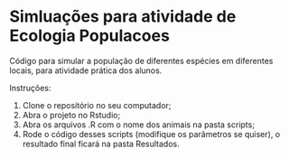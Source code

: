 # Simluações para atividade de Ecologia Populacoes
Código para simular a população de diferentes espécies em diferentes locais, para atividade prática dos alunos.

Instruções:

1) Clone o repositório no seu computador;    
2) Abra o projeto no Rstudio;    
3) Abra os arquivos .R com o nome dos animais na pasta scripts;   
4) Rode o código desses scripts (modifique os parâmetros se quiser), o resultado final ficará na pasta Resultados.
